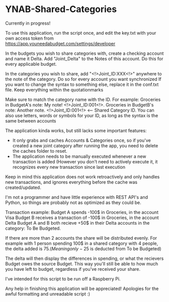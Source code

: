 # YNAB-Shared-Categories
Currently in progress!

To use this application, run the script once, and edit the key.txt with your own access token from https://app.youneedabudget.com/settings/developer

In the budgets you wish to share categories with, create a checking account and name it Delta. 
Add "Joint_Delta" to the Notes of this account. Do this for every applicable budget.

In the categories you wish to share, add "<!>Joint_ID:XXX<!>" anywhere to the note of the category. Do so for every account you want synchronized
If you want to change the syntax to something else, replace it in the conf.txt file. Keep everything within the quotationmarks

Make sure to match the category name with the ID. For example: 
Groceries in BudgetA's note: My note! <!>Joint_ID:001<!>.
Groceries in BudgetB's note: Another note. <!>Joint_ID:001<!> <-- Shared Category ID.
You can also use letters, words or symbols for your ID, as long as the syntax is the same between accounts

The application kinda works, but still lacks some important features:
 - It only grabs and caches Accounts & Categories once, so if you've created a new joint category after running the app, 
 you need to delete the caches folder to reset.
 - The application needs to be manually executed whenever a new transaction is added (However you don't need to actively execute it, it recognizes every new transaction since last execution

Keep in mind this application does not work retroactively and only handles new transactions, and ignores everything before the cache was created/updated.
 
I'm not a programmer and have little experience with REST API's and Python, so things are probably not as optimized as they could be.

Transaction example: 
Budget A spends -100$ in Groceries, in the account Visa
Budget B receives a transaction of -100$ in Groceries, in the account Delta
Budget A and B both recieve +50$ in their Delta accounts in the category: To Be Budgeted.

If there are more than 2 accounts the share will be distributed evenly. For example with 1 person spending 100$ in a shared category with 4 people, the delta added is 75$. (Meaning only -25$ is deducted from To be Budgeted)

The delta will then display the differences in spending, or what the recievers Budget owes the source Budget.
This way you'll still be able to how much you have left to budget, regardless if you've received your share.

I've intended for this script to be run off a Raspberry Pi.

Any help in finishing this application will be appreciated!
Apologies for the awful formatting and unreadable script :)
